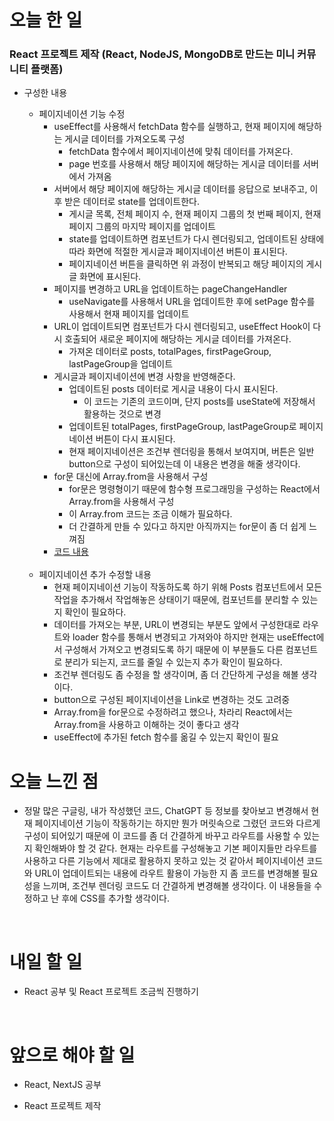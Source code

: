 # 오늘 한 일

### React 프로젝트 제작 (React, NodeJS, MongoDB로 만드는 미니 커뮤니티 플랫폼)

- 구성한 내용

  - 페이지네이션 기능 수정
    - useEffect를 사용해서 fetchData 함수를 실행하고, 현재 페이지에 해당하는 게시글 데이터를 가져오도록 구성
      - fetchData 함수에서 페이지네이션에 맞춰 데이터를 가져온다.
      - page 번호를 사용해서 해당 페이지에 해당하는 게시글 데이터를 서버에서 가져옴
    - 서버에서 해당 페이지에 해당하는 게시글 데이터를 응답으로 보내주고, 이후 받은 데이터로 state를 업데이트한다.
      - 게시글 목록, 전체 페이지 수, 현재 페이지 그룹의 첫 번째 페이지, 현재 페이지 그룹의 마지막 페이지를 업데이트
      - state를 업데이트하면 컴포넌트가 다시 렌더링되고, 업데이트된 상태에 따라 화면에 적절한 게시글과 페이지네이션 버튼이 표시된다.
      - 페이지네이션 버튼을 클릭하면 위 과정이 반복되고 해당 페이지의 게시글 화면에 표시된다.
    - 페이지를 변경하고 URL을 업데이트하는 pageChangeHandler
      - useNavigate를 사용해서 URL을 업데이트한 후에 setPage 함수를 사용해서 현재 페이지를 업데이트
    - URL이 업데이트되면 컴포넌트가 다시 렌더링되고, useEffect Hook이 다시 호출되어 새로운 페이지에 해당하는 게시글 데이터를 가져온다.
      - 가져온 데이터로 posts, totalPages, firstPageGroup, lastPageGroup을 업데이트
    - 게시글과 페이지네이션에 변경 사항을 반영해준다.
      - 업데이트된 posts 데이터로 게시글 내용이 다시 표시된다.
        - 이 코드는 기존의 코드이며, 단지 posts를 useState에 저장해서 활용하는 것으로 변경
      - 업데이트된 totalPages, firstPageGroup, lastPageGroup로 페이지네이션 버튼이 다시 표시된다.
      - 현재 페이지네이션은 조건부 렌더링을 통해서 보여지며, 버튼은 일반 button으로 구성이 되어있는데 이 내용은 변경을 해줄 생각이다.
    - for문 대신에 Array.from을 사용해서 구성
      - for문은 명령형이기 때문에 함수형 프로그래밍을 구성하는 React에서 Array.from을 사용해서 구성
      - 이 Array.from 코드는 조금 이해가 필요하다.
      - 더 간결하게 만들 수 있다고 하지만 아직까지는 for문이 좀 더 쉽게 느껴짐
    - [코드 내용](https://github.com/jeongsangtae/mini-community-platform/commit/f235c29ed6fd96332a5fe0474b54b6fcc676cd53)

  <br />
    
  - 페이지네이션 추가 수정할 내용
    - 현재 페이지네이션 기능이 작동하도록 하기 위해 Posts 컴포넌트에서 모든 작업을 추가해서 작업해놓은 상태이기 때문에, 컴포넌트를 분리할 수 있는지 확인이 필요하다.
    - 데이터를 가져오는 부분, URL이 변경되는 부분도 앞에서 구성한대로 라우트와 loader 함수를 통해서 변경되고 가져와야 하지만 현재는 useEffect에서 구성해서 가져오고 변경되도록 하기 때문에 이 부분들도 다른 컴포넌트로 분리가 되는지, 코드를 줄일 수 있는지 추가 확인이 필요하다.
    - 조건부 렌더링도 좀 수정을 할 생각이며, 좀 더 간단하게 구성을 해볼 생각이다.
    - button으로 구성된 페이지네이션을 Link로 변경하는 것도 고려중
    - Array.from을 for문으로 수정하려고 했으나, 차라리 React에서는 Array.from을 사용하고 이해하는 것이 좋다고 생각
    - useEffect에 추가된 fetch 함수를 옮길 수 있는지 확인이 필요

# 오늘 느낀 점

- 정말 많은 구글링, 내가 작성했던 코드, ChatGPT 등 정보를 찾아보고 변경해서 현재 페이지네이션 기능이 작동하기는 하지만 뭔가 머릿속으로 그렸던 코드와 다르게 구성이 되어있기 때문에 이 코드를 좀 더 간결하게 바꾸고 라우트를 사용할 수 있는지 확인해봐야 할 것 같다. 현재는 라우트를 구성해놓고 기본 페이지들만 라우트를 사용하고 다른 기능에서 제대로 활용하지 못하고 있는 것 같아서 페이지네이션 코드와 URL이 업데이트되는 내용에 라우트 활용이 가능한 지 좀 코드를 변경해볼 필요성을 느끼며, 조건부 렌더링 코드도 더 간결하게 변경해볼 생각이다. 이 내용들을 수정하고 난 후에 CSS를 추가할 생각이다.

<br />

# 내일 할 일

- React 공부 및 React 프로젝트 조금씩 진행하기

<br />

# 앞으로 해야 할 일

- React, NextJS 공부

- React 프로젝트 제작
